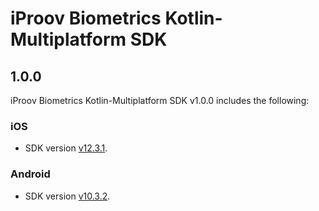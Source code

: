 # iProov Biometrics Kotlin-Multiplatform SDK

## 1.0.0

iProov Biometrics Kotlin-Multiplatform SDK v1.0.0 includes the following:

### iOS

* SDK version [v12.3.1](https://github.com/iProov/ios/releases/tag/12.3.1).

### Android

* SDK version [v10.3.2](https://github.com/iProov/android/releases/tag/v10.3.2).